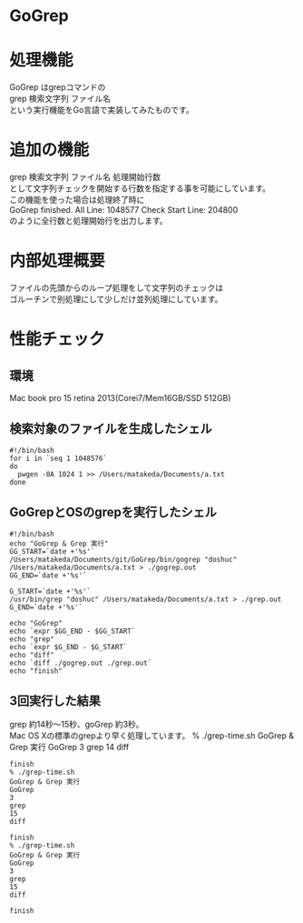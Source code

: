 GoGrep
======

# 処理機能
GoGrep はgrepコマンドの  
grep 検索文字列 ファイル名  
という実行機能をGo言語で実装してみたものです。 

# 追加の機能
grep 検索文字列 ファイル名 処理開始行数  
として文字列チェックを開始する行数を指定する事を可能にしています。  
この機能を使った場合は処理終了時に  
GoGrep finished. All Line: 1048577 Check Start Line: 204800  
のように全行数と処理開始行を出力します。

# 内部処理概要
ファイルの先頭からのループ処理をして文字列のチェックは  
ゴルーチンで別処理にして少しだけ並列処理にしています。

# 性能チェック
## 環境
Mac book pro 15 retina 2013(Corei7/Mem16GB/SSD 512GB)

## 検索対象のファイルを生成したシェル
    #!/bin/bash
    for i in `seq 1 1048576`
    do
      pwgen -0A 1024 1 >> /Users/matakeda/Documents/a.txt
    done

## GoGrepとOSのgrepを実行したシェル
    #!/bin/bash
    echo "GoGrep & Grep 実行"
    GG_START=`date +'%s'`
    /Users/matakeda/Documents/git/GoGrep/bin/gogrep "doshuc" /Users/matakeda/Documents/a.txt > ./gogrep.out
    GG_END=`date +'%s'`
    
    G_START=`date +'%s'`
    /usr/bin/grep "doshuc" /Users/matakeda/Documents/a.txt > ./grep.out
    G_END=`date +'%s'`
    
    echo "GoGrep"
    echo `expr $GG_END - $GG_START`
    echo "grep"
    echo `expr $G_END - $G_START`
    echo "diff"
    echo `diff ./gogrep.out ./grep.out`
    echo "finish"
    
## 3回実行した結果
grep 約14秒〜15秒、goGrep 約3秒。  
Mac OS Xの標準のgrepより早く処理しています。 
    % ./grep-time.sh
    GoGrep & Grep 実行
    GoGrep
    3
    grep
    14
    diff
    
    finish
    % ./grep-time.sh
    GoGrep & Grep 実行
    GoGrep
    3
    grep
    15
    diff
    
    finish
    % ./grep-time.sh
    GoGrep & Grep 実行 
    GoGrep
    3
    grep
    15
    diff
    
    finish